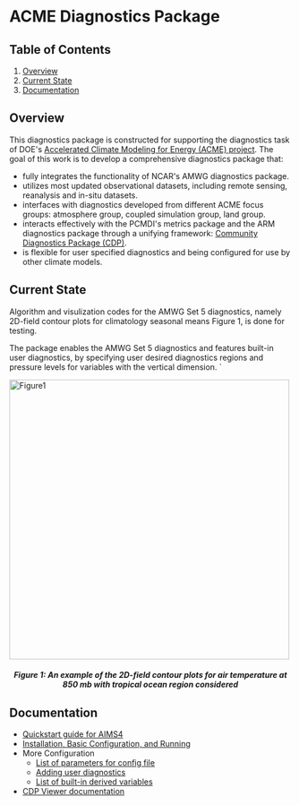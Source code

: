 # ACME Diagnostics Package

## Table of Contents
1. [Overview](#overview)
2. [Current State](#current-state)
3. [Documentation](#doc)

## Overview<a name="overview"></a>
This diagnostics package is constructed for supporting the diagnostics task of DOE's [Accelerated Climate Modeling for Energy (ACME) project](https://climatemodeling.science.energy.gov/projects/accelerated-climate-modeling-energy). The goal of this work is to develop a comprehensive diagnostics package that:

* fully integrates the functionality of NCAR's AMWG diagnostics package.
* utilizes most updated observational datasets, including remote sensing, reanalysis and in-situ datasets. 
* interfaces with diagnostics developed from different ACME focus groups: atmosphere group, coupled simulation group, land group.
* interacts effectively with the PCMDI's metrics package and the ARM diagnostics package through a unifying framework: [Community Diagnostics Package (CDP)](https://github.com/UV-CDAT/cdp).
* is flexible for user specified diagnostics and being configured for use by other climate models.

## Current State <a name="current-state"></a>
Algorithm and visulization codes for the AMWG Set 5 diagnostics, namely 2D-field contour plots for climatology seasonal means Figure 1, is done for testing. 

The package enables the AMWG Set 5 diagnostics and features built-in user diagnostics, by specifying user desired diagnostics regions and pressure levels for variables with the vertical dimension. `

<img src="docs/example_fig1.png" alt="Figure1" style="width: 500px;"/>
<h5 align="center">Figure 1: An example of the 2D-field contour plots for air temperature at 850 mb with tropical ocean region considered</h5> 

## Documentation <a name="doc"></a>

* [Quickstart guide for AIMS4](docs/quick-guide-aims4.ipynb)
* [Installation, Basic Configuration, and Running](docs/install-config-run.ipynb)
* More Configuration
  * [List of parameters for config file](docs/available-parameters.ipynb)
  * [Adding user diagnostics](docs/add-new-diagnostics.ipynb)
  * [List of built-in derived variables](jill-add-this)
* [CDP Viewer documentation](https://github.com/UV-CDAT/cdp/blob/master/jupyter/using-the-cdp-viewer.ipynb)
